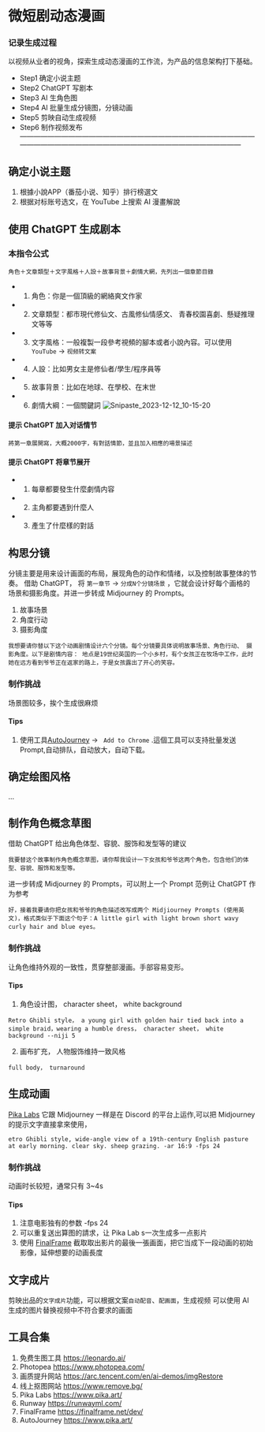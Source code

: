 # 微短剧动态漫画
### 记录生成过程
以视频从业者的视角，探索生成动态漫画的工作流，为产品的信息架构打下基础。
* Step1 确定小说主题
* Step2 ChatGPT 写剧本
* Step3 AI 生角色图
* Step4 AI 批量生成分镜图，分镜动画
* Step5 剪映自动生成视频
* Step6 制作视频发布
——————————————————————————————————————————————————————————————————
## 确定小说主题
1. 根據小說APP（番茄小说、知乎）排行榜選文
2. 根据对标账号选文，在 YouTube 上搜索 AI 漫畫解說

## 使用 ChatGPT 生成剧本

### 本指令公式
```  
角色＋文章類型＋文字風格＋人設＋故事背景＋劇情大網，先列出一個章節目錄
```
* 1. 角色：你是一個頂級的網絡爽文作家
* 2. 文章類型：都市現代修仙文、古風修仙情感文、 青春校園喜劇、懸疑推理文等等
* 3. 文字風格：一般複製一段參考視頻的腳本或者小說內容。可以使用 `YouTube` -> `视频转文案` 
* 4. 人設：比如男女主是修仙者/學生/程序員等
* 5. 故事背景：比如在地球、在學校、在末世
* 6. 劇情大綱：一個關鍵詞
![Snipaste_2023-12-12_10-15-20](https://github.com/qingqing-ux/Short-play-generation/assets/107176473/8c5934e8-df42-40a7-b728-1cac84f8ad88)

#### 提示 ChatGPT 加入对话情节
```  
將第一章展開寫，大概2000字，有對話情節，並且加入相應的場景描述
```
#### 提示 ChatGPT 将章节展开

* 1. 每章都要發生什麼劇情内容          
* 2. 主角都要遇到什麼人
* 3. 產生了什麼樣的對話 

 
## 构思分镜
分镜主要是用来设计画面的布局，展现角色的动作和情绪，以及控制故事整体的节奏。 借助 ChatGPT， 将 `第一章节` -> `分成N个分镜场景` ，它就会设计好每个画格的场景和摄影角度。并进一步转成 Midjourney 的 Prompts。
1. 故事场景
2. 角度行动
3. 摄影角度
```  
我想要请你替以下这个动画剧情设计六个分镜。每个分镜要具体说明故事场景、角色行动、 摄影角度。以下是剧情内容： 地点是19世纪英国的一个小乡村，有个女孩正在牧场中工作，此时她在远方看到爷爷正在返家的路上，于是女孩露出了开心的笑容。
```
### 制作挑战
场景图较多，挨个生成很麻烦

#### Tips
1. 使用工具[AutoJourney](https://www.pika.art/)  -> ` Add to Chrome` .這個工具可以支持批量发送 Prompt,自动排队，自动放大，自动下载。


## 确定绘图风格
...

## 制作角色概念草图
借助 ChatGPT 给出角色体型、容貌、服饰和发型等的建议
```
我要替这个故事制作角色概念草图，请你帮我设计一下女孩和爷爷这两个角色，包含他们的体型、容貌、服饰和发型等。
```
进一步转成 Midjourney 的 Prompts，可以附上一个 Prompt 范例让 ChatGPT 作为参考
```
好，接着我要请你把女孩和爷爷的角色描述改写成两个 Midjiourney Prompts (使用英文)，格式类似于下面这个句子：A little girl with light brown short wavy curly hair and blue eyes。
```

### 制作挑战
让角色维持外观的一致性，贯穿整部漫画。手部容易变形。

#### Tips
1. 角色设计图， character sheet， white background
```
Retro Ghibli style， a young girl with golden hair tied back into a simple braid，wearing a humble dress， character sheet， white background --niji 5
```
2. 画布扩充， 人物服饰维持一致风格 
```
full body， turnaround
```


## 生成动画
[Pika Labs](https://www.pika.art/) 它跟 Midjourney 一样是在 Discord 的平台上运作,可以把 Midjourney 的提示文字直接拿來使用，

```
etro Ghibli style, wide-angle view of a 19th-century English pasture at early morning. clear sky. sheep grazing. -ar 16:9 -fps 24 
```
### 制作挑战
动画时长较短，通常只有 3~4s

#### Tips
1. 注意电影独有的参数 -fps 24
2. 可以重复送出算图的請求，让 Pika Lab s一次生成多一点影片
3. 使用 [FinalFrame](https://finalframe.net/dev/) 截取取出影片的最後一張画面，把它当成下一段动画的初始影像，延伸想要的动画長度

## 文字成片
剪映出品的`文字成片`功能，可以根据文案`自动配音`、`配画面`，生成视频
可以使用 AI 生成的图片替换视频中不符合要求的画面




## 工具合集

1. 免费生图工具  https://leonardo.ai/
2. Photopea  https://www.photopea.com/ 
3. 画质提升网站  https://arc.tencent.com/en/ai-demos/imgRestore
4. 线上抠图网站  https://www.remove.bg/
5. Pika Labs  https://www.pika.art/
6. Runway  https://runwayml.com/
7. FinalFrame  https://finalframe.net/dev/
8. AutoJourney  https://www.pika.art/
